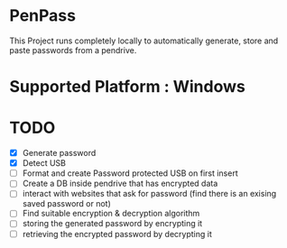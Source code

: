 # PenPass

This Project runs completely locally to automatically generate, store and paste passwords from a pendrive.

# Supported Platform : Windows 

# TODO

- [X] Generate password
- [X] Detect USB
- [ ] Format and create Password protected USB on first insert
- [ ] Create a DB inside pendrive that has encrypted data
- [ ] interact with websites that ask for password (find there is an exising saved password or not)
- [ ] Find suitable encryption & decryption algorithm
- [ ] storing the generated password by encrypting it
- [ ] retrieving the encrypted password by decrypting it
